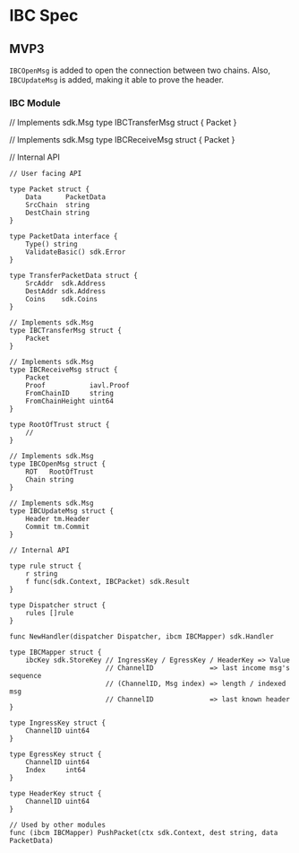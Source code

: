 # IBC Spec

## MVP3

`IBCOpenMsg` is added to open the connection between two chains. Also, `IBCUpdateMsg` is added, making it able to prove the header.

### IBC Module


// Implements sdk.Msg
type IBCTransferMsg struct {
    Packet
}

// Implements sdk.Msg
type IBCReceiveMsg struct {
    Packet
}

// Internal API



```golang
// User facing API

type Packet struct {
    Data      PacketData
    SrcChain  string
    DestChain string
}

type PacketData interface {
    Type() string
    ValidateBasic() sdk.Error
}

type TransferPacketData struct {
    SrcAddr  sdk.Address
    DestAddr sdk.Address
    Coins    sdk.Coins
}

// Implements sdk.Msg
type IBCTransferMsg struct {
    Packet
}

// Implements sdk.Msg
type IBCReceiveMsg struct {
    Packet
    Proof           iavl.Proof
    FromChainID     string
    FromChainHeight uint64
}

type RootOfTrust struct {
    // 
}

// Implements sdk.Msg
type IBCOpenMsg struct {
    ROT   RootOfTrust
    Chain string   
}

// Implements sdk.Msg
type IBCUpdateMsg struct {
    Header tm.Header
    Commit tm.Commit
}

// Internal API

type rule struct {
    r string
    f func(sdk.Context, IBCPacket) sdk.Result
}

type Dispatcher struct {
    rules []rule
}

func NewHandler(dispatcher Dispatcher, ibcm IBCMapper) sdk.Handler

type IBCMapper struct {
    ibcKey sdk.StoreKey // IngressKey / EgressKey / HeaderKey => Value
                        // ChannelID              => last income msg's sequence
                        // (ChannelID, Msg index) => length / indexed msg
                        // ChannelID              => last known header
}

type IngressKey struct {
    ChannelID uint64
}

type EgressKey struct {
    ChannelID uint64
    Index     int64
}

type HeaderKey struct {
    ChannelID uint64
}

// Used by other modules
func (ibcm IBCMapper) PushPacket(ctx sdk.Context, dest string, data PacketData)

```


